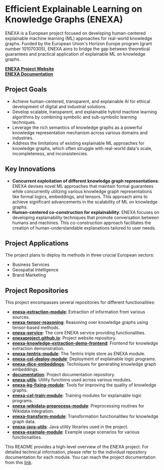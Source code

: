 # Efficient Explainable Learning on Knowledge Graphs (ENEXA)

ENEXA is a European project focused on developing human-centered explainable machine learning (ML) approaches for real-world knowledge graphs. Funded by the European Union's Horizon Europe program (grant number 101070305), ENEXA aims to bridge the gap between theoretical guarantees and practical application of explainable ML on knowledge graphs.   

[**ENEXA Project Website**](https://enexa.eu) <br>
[**ENEXA Documentation**](https://enexa.eu/documentation)


## Project Goals

- Achieve human-centered, transparent, and explainable AI for ethical development of digital and industrial solutions.
- Develop scalable, transparent, and explainable hybrid machine learning algorithms by combining symbolic and sub-symbolic learning techniques.
- Leverage the rich semantics of knowledge graphs as a powerful knowledge representation mechanism across various domains and industries.
- Address the limitations of existing explainable ML approaches for knowledge graphs, which often struggle with real-world data's scale, incompleteness, and inconsistencies.

## Key Innovations

- **Concurrent exploitation of different knowledge graph representations**: ENEXA devises novel ML approaches that maintain formal guarantees while concurrently utilizing various knowledge graph representations like formal logics, embeddings, and tensors. This approach aims to achieve significant advancements in the scalability of ML on knowledge graphs.
- **Human-centered co-construction for explainability**: ENEXA focuses on developing explainability techniques that promote conversation between humans and machines. This co-construction approach facilitates the creation of human-understandable explanations tailored to user needs.

## Project Applications

The project plans to deploy its methods in three crucial European sectors:

- Business Services   
- Geospatial Intelligence
- Brand Marketing

## Project Repositories

This project encompasses several repositories for different functionalities:

- [**enexa-extraction-module**](https://github.com/enexaproject/enexa-extraction-module): Extraction of information from various sources.
- [**enexa-tensor-reasoning**](https://github.com/enexaproject/enexa-tensor-reasoning): Reasoning over knowledge graphs using tensor-based methods.
- [**enexa-service**](https://github.com/enexaproject/enexa-service): The core ENEXA service providing functionalities.
- [**enexaproject.github.io**](https://github.com/enexaproject/enexaproject.github.io): Project website repository.
- [**enexa-knowledge-extraction-demo-frontend**](https://github.com/enexaproject/enexa-knowledge-extraction-demo-frontend): Frontend for knowledge extraction demonstration.
- [**enexa-tentris-module**](https://github.com/enexaproject/enexa-tentris-module): The Tentris triple store as ENEXA module.
- [**enexa-cel-deploy-module**](https://github.com/enexaproject/enexa-cel-deploy-module): Deployment of explainable logic programs.
- [**enexa-dice-embeddings**](https://github.com/enexaproject/enexa-dice-embeddings): Techniques for generating knowledge graph embeddings.
- [**documentation**](https://github.com/enexaproject/documentation): Project documentation repository.
- [**enexa-utils**](https://github.com/enexaproject/enexa-utils): Utility functions used across various modules.
- [**enexa-kg-fixing-module**](https://github.com/enexaproject/enexa-kg-fixing-module): Tools for improving the quality of knowledge graphs.
- [**enexa-cel-train-module**](https://github.com/enexaproject/enexa-cel-train-module): Training modules for explainable logic programs.
- [**enexa-wikidata-preprocess-module**](https://github.com/enexaproject/enexa-wikidata-preprocess-module): Preprocessing routines for Wikidata integration.
- [**enexa-transform-module**](https://github.com/enexaproject/enexa-transform-module): Transformation functionalities for knowledge graph data.
- [**enexa-java-utils**](https://github.com/enexaproject/enexa-java-utils): Java utility libraries used in the project.
- [**enexa-example-module**](https://github.com/enexaproject/enexa-example-module): Example usage scenarios for various functionalities.

This README provides a high-level overview of the ENEXA project. For detailed technical information, please refer to the individual repository documentation for each module.
You can reach the project documentation from this [link](https://enexa.eu/documentation/).
